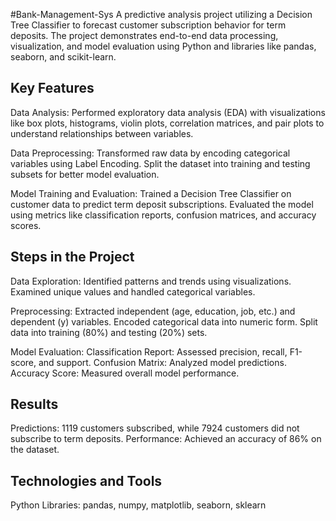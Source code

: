 #Bank-Management-Sys
A predictive analysis project utilizing a Decision Tree Classifier to forecast customer subscription behavior for term deposits. The project demonstrates end-to-end data processing, visualization, and model evaluation using Python and libraries like pandas, seaborn, and scikit-learn.

Key Features
---------------
Data Analysis:
Performed exploratory data analysis (EDA) with visualizations like box plots, histograms, violin plots, correlation matrices, and pair plots to understand relationships between variables.

Data Preprocessing:
Transformed raw data by encoding categorical variables using Label Encoding.
Split the dataset into training and testing subsets for better model evaluation.

Model Training and Evaluation:
Trained a Decision Tree Classifier on customer data to predict term deposit subscriptions.
Evaluated the model using metrics like classification reports, confusion matrices, and accuracy scores.

Steps in the Project
-------------------------------
Data Exploration:
Identified patterns and trends using visualizations.
Examined unique values and handled categorical variables.

Preprocessing:
Extracted independent (age, education, job, etc.) and dependent (y) variables.
Encoded categorical data into numeric form.
Split data into training (80%) and testing (20%) sets.

Model Evaluation:
Classification Report: Assessed precision, recall, F1-score, and support.
Confusion Matrix: Analyzed model predictions.
Accuracy Score: Measured overall model performance.

Results
---------------------------
Predictions:
1119 customers subscribed, while 7924 customers did not subscribe to term deposits.
Performance: Achieved an accuracy of 86% on the dataset.

Technologies and Tools
----------------------------------
Python
Libraries: pandas, numpy, matplotlib, seaborn, sklearn
